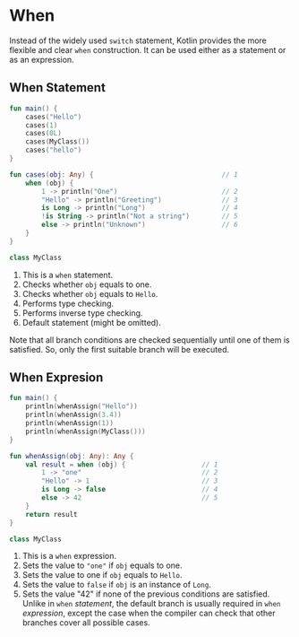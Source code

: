 # When

Instead of the widely used `switch` statement, Kotlin provides the more flexible and clear `when` construction. It can be used either as a statement or as an expression.

## When Statement

<div class="language-kotlin" theme="idea" data-min-compiler-version="1.3">

```kotlin
fun main() {
    cases("Hello")
    cases(1)
    cases(0L)
    cases(MyClass())
    cases("hello")
}

fun cases(obj: Any) {                                // 1
    when (obj) {
        1 -> println("One")                          // 2
        "Hello" -> println("Greeting")               // 3
        is Long -> println("Long")                   // 4
        !is String -> println("Not a string")        // 5
        else -> println("Unknown")                   // 6
    }   
}

class MyClass
```

</div>

1. This is a `when` statement. 
2. Checks whether `obj` equals to one.
3. Checks whether `obj` equals to `Hello`.
4. Performs type checking.
5. Performs inverse type checking.
6. Default statement (might be omitted).

Note that all branch conditions are checked sequentially until one of them is satisfied. So, only the first suitable branch will be executed.   

## When Expresion

<div class="language-kotlin" theme="idea" data-min-compiler-version="1.3">

```kotlin
fun main() {
    println(whenAssign("Hello"))
    println(whenAssign(3.4))
    println(whenAssign(1))
    println(whenAssign(MyClass()))
}

fun whenAssign(obj: Any): Any {
    val result = when (obj) {                   // 1
        1 -> "one"                              // 2
        "Hello" -> 1                            // 3
        is Long -> false                        // 4
        else -> 42                              // 5
    }
    return result
}

class MyClass
```

</div>

1. This is a `when` expression. 
2. Sets the value to `"one"` if `obj` equals to one.
3. Sets the value to one if `obj` equals to `Hello`.
4. Sets the value to `false` if `obj` is an instance of `Long`.
5. Sets the value "42" if none of the previous conditions are satisfied. Unlike in `when` _statement_, the default branch is usually required in `when` _expression_, except the case when the compiler can check that other branches cover all possible cases.
